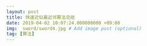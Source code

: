 ```yaml
---
layout: post
title: 快速近似最近邻算法总结
date: 2019-04-02 10:07:24.000000000 +09:00
img:  sword/sword4.jpg # Add image post (optional)
tag: [算法]
---
```


